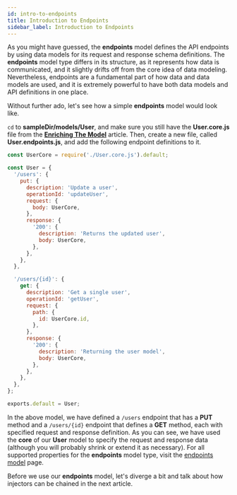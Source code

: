 ```yaml
---
id: intro-to-endpoints
title: Introduction to Endpoints
sidebar_label: Introduction to Endpoints
---
```


As you might have guessed, the **endpoints** model defines the API endpoints by using data models for its request and response schema definitions. The **endpoints** model type differs in its structure, as it represents how data is communicated, and it slightly drifts off from the core idea of data modeling. Nevertheless, endpoints are a fundamental part of how data and data models are used, and it is extremely powerful to have both data models and API definitions in one place.

Without further ado, let's see how a simple **endpoints** model would look like. 

`cd` to **sampleDir/models/User**, and make sure you still have the **User.core.js** file from the **[Enriching The Model](getting-started/enriching-the-model.md)** article. Then, create a new file, called **User.endpoints.js**, and add the following endpoint definitions to it.

```javascript
const UserCore = require('./User.core.js').default;

const User = {
  '/users': {
    put: {
      description: 'Update a user',
      operationId: 'updateUser',
      request: {
        body: UserCore,
      },
      response: {
        '200': {
          description: 'Returns the updated user',
          body: UserCore,
        },
      },
    },
  },

  '/users/{id}': {
    get: {
      description: 'Get a single user',
      operationId: 'getUser',
      request: {
        path: {
          id: UserCore.id,
        },
      },
      response: {
        '200': {
          description: 'Returning the user model',
          body: UserCore,
        },
      },
    },
  },
};

exports.default = User;
```

In the above model, we have defined a `/users` endpoint that has a **PUT** method and a `/users/{id}` endpoint that defines a **GET** method, each with specified request and response definition. As you can see, we have used the **core** of our **User** model to specify the request and response data (although you will probably shrink or extend it as necessary). For all supported properties for the **endpoints** model type, visit the [endpoints model](reference/endpoints-model.md) page.

Before we use our **endpoints** model, let's diverge a bit and talk about how injectors can be chained in the next article.

